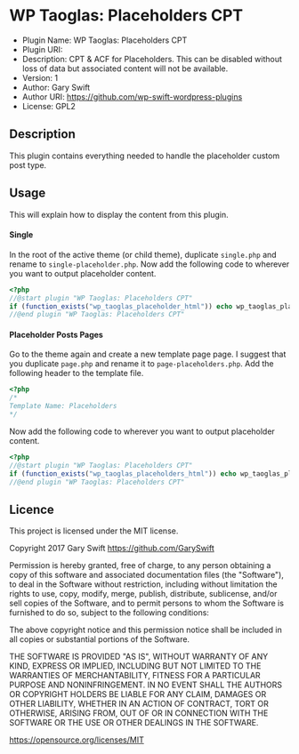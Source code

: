 # WP Taoglas: Placeholders CPT

 * Plugin Name: WP Taoglas: Placeholders CPT
 * Plugin URI: 
 * Description: CPT & ACF for Placeholders. This can be disabled without loss of data but associated content will not be available.
 * Version: 1
 * Author: Gary Swift
 * Author URI: https://github.com/wp-swift-wordpress-plugins
 * License: GPL2

## Description
This plugin contains everything needed to handle the placeholder custom post type.

## Usage
This will explain how to display the content from this plugin.

#### Single
In the root of the active theme (or child theme), duplicate `single.php` and rename to `single-placeholder.php`. Now add the following code to wherever you want to output placeholder content.

```php
<?php
//@start plugin "WP Taoglas: Placeholders CPT"
if (function_exists("wp_taoglas_placeholder_html")) echo wp_taoglas_placeholder_html();
//@end plugin "WP Taoglas: Placeholders CPT"
```

#### Placeholder Posts Pages
Go to the theme again and create a new template page page. I suggest that you duplicate `page.php` and rename it to `page-placeholders.php`. Add the following header to the template file.

```php
<?php
/*
Template Name: Placeholders
*/
```

Now add the following code to wherever you want to output placeholder content.

```php
<?php
//@start plugin "WP Taoglas: Placeholders CPT"
if (function_exists("wp_taoglas_placeholders_html")) echo wp_taoglas_placeholders_html();
//@end plugin "WP Taoglas: Placeholders CPT"
```
## Licence
This project is licensed under the MIT license.

Copyright 2017 Gary Swift https://github.com/GarySwift

Permission is hereby granted, free of charge, to any person obtaining a copy of this software and associated documentation files (the "Software"), to deal in the Software without restriction, including without limitation the rights to use, copy, modify, merge, publish, distribute, sublicense, and/or sell copies of the Software, and to permit persons to whom the Software is furnished to do so, subject to the following conditions:

The above copyright notice and this permission notice shall be included in all copies or substantial portions of the Software.

THE SOFTWARE IS PROVIDED "AS IS", WITHOUT WARRANTY OF ANY KIND, EXPRESS OR IMPLIED, INCLUDING BUT NOT LIMITED TO THE WARRANTIES OF MERCHANTABILITY, FITNESS FOR A PARTICULAR PURPOSE AND NONINFRINGEMENT. IN NO EVENT SHALL THE AUTHORS OR COPYRIGHT HOLDERS BE LIABLE FOR ANY CLAIM, DAMAGES OR OTHER LIABILITY, WHETHER IN AN ACTION OF CONTRACT, TORT OR OTHERWISE, ARISING FROM, OUT OF OR IN CONNECTION WITH THE SOFTWARE OR THE USE OR OTHER DEALINGS IN THE SOFTWARE.

https://opensource.org/licenses/MIT